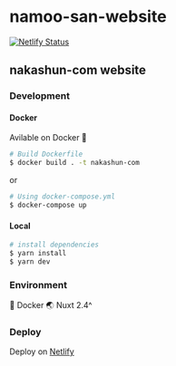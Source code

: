 # namoo-san-website

[![Netlify Status](https://api.netlify.com/api/v1/badges/fb37a2dd-5173-493e-9c3d-475001ceb310/deploy-status)](https://app.netlify.com/sites/elastic-visvesvaraya-5c4fbe/deploys)

## nakashun-com website

### Development

#### Docker

Avilable on Docker 🐳

``` bash
# Build Dockerfile
$ docker build . -t nakashun-com
```

or

``` bash
# Using docker-compose.yml
$ docker-compose up
```

#### Local

``` bash
# install dependencies
$ yarn install
$ yarn dev
```

### Environment

🐳 Docker
🌏 Nuxt 2.4^

### Deploy

Deploy on [Netlify](https://www.netlify.com/)
